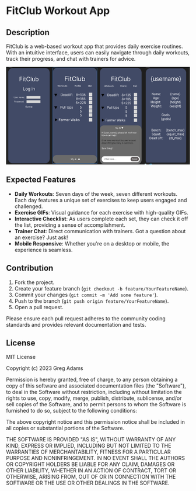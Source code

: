 # FitClub Workout App

## Description

FitClub is a web-based workout app that provides daily exercise routines. With an intuitive interface, users can easily navigate through daily workouts, track their progress, and chat with trainers for advice.

<div style="display: flex;">
    <img src="wire frame\login.PNG" alt="Image 1" width="25%">
    <img src="wire frame\home.PNG" alt="Image 2" width="25%">
    <img src="wire frame\home2.PNG" alt="Image 3" width="25%">
    <img src="wire frame\profile.PNG" alt="Image 3" width="25%">
</div>

## Expected Features

- **Daily Workouts**: Seven days of the week, seven different workouts. Each day features a unique set of exercises to keep users engaged and challenged.
- **Exercise GIFs**: Visual guidance for each exercise with high-quality GIFs.
- **Interactive Checklist**: As users complete each set, they can check it off the list, providing a sense of accomplishment.
- **Trainer Chat**: Direct communication with trainers. Got a question about an exercise? Just ask!
- **Mobile Responsive**: Whether you're on a desktop or mobile, the experience is seamless.

## Contribution

1. Fork the project.
2. Create your feature branch (`git checkout -b feature/YourFeatureName`).
3. Commit your changes (`git commit -m 'Add some feature'`).
4. Push to the branch (`git push origin feature/YourFeatureName`).
5. Open a pull request.

Please ensure each pull request adheres to the community coding standards and provides relevant documentation and tests.

## License

MIT License

Copyright (c) 2023 Greg Adams

Permission is hereby granted, free of charge, to any person obtaining a copy
of this software and associated documentation files (the "Software"), to deal
in the Software without restriction, including without limitation the rights
to use, copy, modify, merge, publish, distribute, sublicense, and/or sell
copies of the Software, and to permit persons to whom the Software is
furnished to do so, subject to the following conditions:

The above copyright notice and this permission notice shall be included in all
copies or substantial portions of the Software.

THE SOFTWARE IS PROVIDED "AS IS", WITHOUT WARRANTY OF ANY KIND, EXPRESS OR
IMPLIED, INCLUDING BUT NOT LIMITED TO THE WARRANTIES OF MERCHANTABILITY,
FITNESS FOR A PARTICULAR PURPOSE AND NONINFRINGEMENT. IN NO EVENT SHALL THE
AUTHORS OR COPYRIGHT HOLDERS BE LIABLE FOR ANY CLAIM, DAMAGES OR OTHER
LIABILITY, WHETHER IN AN ACTION OF CONTRACT, TORT OR OTHERWISE, ARISING FROM,
OUT OF OR IN CONNECTION WITH THE SOFTWARE OR THE USE OR OTHER DEALINGS IN THE
SOFTWARE.
